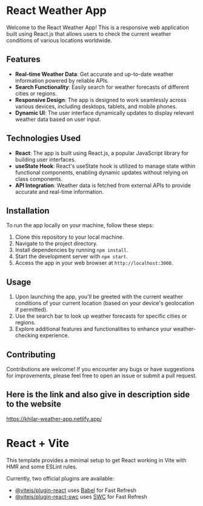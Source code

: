# React Weather App

Welcome to the React Weather App! This is a responsive web application built using React.js that allows users to check the current weather conditions of various locations worldwide.

## Features

- **Real-time Weather Data**: Get accurate and up-to-date weather information powered by reliable APIs.
- **Search Functionality**: Easily search for weather forecasts of different cities or regions.
- **Responsive Design**: The app is designed to work seamlessly across various devices, including desktops, tablets, and mobile phones.
- **Dynamic UI**: The user interface dynamically updates to display relevant weather data based on user input.

## Technologies Used

- **React**: The app is built using React.js, a popular JavaScript library for building user interfaces.
- **useState Hook**: React's useState hook is utilized to manage state within functional components, enabling dynamic updates without relying on class components.
- **API Integration**: Weather data is fetched from external APIs to provide accurate and real-time information.

## Installation

To run the app locally on your machine, follow these steps:

1. Clone this repository to your local machine.
2. Navigate to the project directory.
3. Install dependencies by running `npm install`.
4. Start the development server with `npm start`.
5. Access the app in your web browser at `http://localhost:3000`.

## Usage

1. Upon launching the app, you'll be greeted with the current weather conditions of your current location (based on your device's geolocation if permitted).
2. Use the search bar to look up weather forecasts for specific cities or regions.
3. Explore additional features and functionalities to enhance your weather-checking experience.

## Contributing

Contributions are welcome! If you encounter any bugs or have suggestions for improvements, please feel free to open an issue or submit a pull request.

## Here is the link and also give in description side to the website

https://khilar-weather-app.netlify.app/










# React + Vite

This template provides a minimal setup to get React working in Vite with HMR and some ESLint rules.

Currently, two official plugins are available:

- [@vitejs/plugin-react](https://github.com/vitejs/vite-plugin-react/blob/main/packages/plugin-react/README.md) uses [Babel](https://babeljs.io/) for Fast Refresh
- [@vitejs/plugin-react-swc](https://github.com/vitejs/vite-plugin-react-swc) uses [SWC](https://swc.rs/) for Fast Refresh
